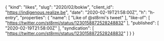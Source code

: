 {
  "kind": "likes",
  "slug": "2020/02/bokiw",
  "client_id": "https://indigenous.realize.be",
  "date": "2020-02-19T21:58:00Z",
  "h": "h-entry",
  "properties": {
    "name": [
      "Like of @st8rmi's tweet"
    ],
    "like-of": [
      "https://twitter.com/st8rmi/status/1230158872528248832"
    ],
    "published": [
      "2020-02-19T21:58:00Z"
    ],
    "syndication": [
      "https://twitter.com/st8rmi/status/1230158872528248832"
    ]
  }
}
